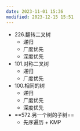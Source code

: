 ```yaml
---
date: 2023-11-01 15:36
modified: 2023-12-15 15:51
---
```


- 226.翻转二叉树
	- 递归
	- 广度优先
	- 深度优先
- 101.对称二叉树
	- 递归
	- 广度优先
- 100.相同的树
	- 递归
	- 广度优先
	- 深度优先
- ==572.另一个树的子树==
	- 先序遍历 + KMP
